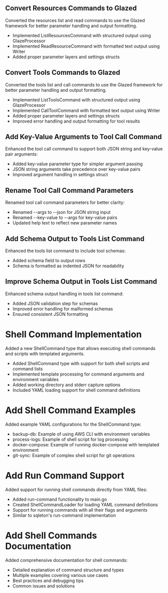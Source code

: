 ## Convert Resources Commands to Glazed

Converted the resources list and read commands to use the Glazed framework for better parameter handling and output formatting.

- Implemented ListResourcesCommand with structured output using GlazeProcessor
- Implemented ReadResourceCommand with formatted text output using Writer
- Added proper parameter layers and settings structs 

## Convert Tools Commands to Glazed

Converted the tools list and call commands to use the Glazed framework for better parameter handling and output formatting.

- Implemented ListToolsCommand with structured output using GlazeProcessor
- Implemented CallToolCommand with formatted text output using Writer
- Added proper parameter layers and settings structs
- Improved error handling and output formatting for tool results 

## Add Key-Value Arguments to Tool Call Command

Enhanced the tool call command to support both JSON string and key-value pair arguments:

- Added key-value parameter type for simpler argument passing
- JSON string arguments take precedence over key-value pairs
- Improved argument handling in settings struct 

## Rename Tool Call Command Parameters

Renamed tool call command parameters for better clarity:

- Renamed --args to --json for JSON string input
- Renamed --key-value to --args for key-value pairs
- Updated help text to reflect new parameter names 

## Add Schema Output to Tools List Command

Enhanced the tools list command to include tool schemas:

- Added schema field to output rows
- Schema is formatted as indented JSON for readability 

## Improve Schema Output in Tools List Command

Enhanced schema output handling in tools list command:

- Added JSON validation step for schemas
- Improved error handling for malformed schemas
- Ensured consistent JSON formatting 

# Shell Command Implementation

Added a new ShellCommand type that allows executing shell commands and scripts with templated arguments.

- Added ShellCommand type with support for both shell scripts and command lists
- Implemented template processing for command arguments and environment variables
- Added working directory and stderr capture options
- Included YAML loading support for shell command definitions 

# Add Shell Command Examples

Added example YAML configurations for the ShellCommand type:

- backup-db: Example of using AWS CLI with environment variables
- process-logs: Example of shell script for log processing
- docker-compose: Example of running docker-compose with templated environment
- git-sync: Example of complex shell script for git operations 

# Add Run Command Support

Added support for running shell commands directly from YAML files:

- Added run-command functionality to main.go
- Created ShellCommandLoader for loading YAML command definitions
- Support for running commands with all their flags and arguments
- Similar to sqleton's run-command implementation 

# Add Shell Commands Documentation

Added comprehensive documentation for shell commands:

- Detailed explanation of command structure and types
- Multiple examples covering various use cases
- Best practices and debugging tips
- Common issues and solutions 